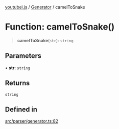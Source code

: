 [youtubei.js](../../../README.md) / [Generator](../README.md) / camelToSnake

# Function: camelToSnake()

> **camelToSnake**(`str`): `string`

## Parameters

• **str**: `string`

## Returns

`string`

## Defined in

[src/parser/generator.ts:82](https://github.com/LuanRT/YouTube.js/blob/e54e499ff553dab51e6d9d1aebc090b50fec29ba/src/parser/generator.ts#L82)
